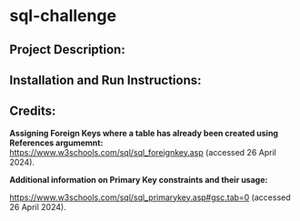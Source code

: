 # sql-challenge


## Project Description:



## Installation and Run Instructions:




## Credits:
**Assigning Foreign Keys where a table has already been created using References argumemnt:**
https://www.w3schools.com/sql/sql_foreignkey.asp (accessed 26 April 2024).

**Additional information on Primary Key constraints and their usage:**

https://www.w3schools.com/sql/sql_primarykey.asp#gsc.tab=0 (accessed 26 April 2024).
